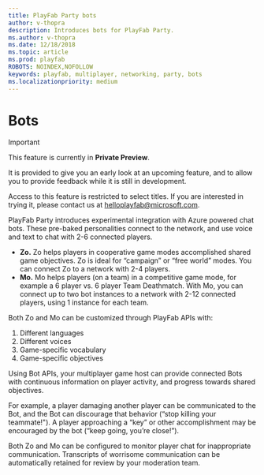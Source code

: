 ```yaml
---
title: PlayFab Party bots
author: v-thopra
description: Introduces bots for PlayFab Party.
ms.author: v-thopra
ms.date: 12/18/2018
ms.topic: article
ms.prod: playfab
ROBOTS: NOINDEX,NOFOLLOW
keywords: playfab, multiplayer, networking, party, bots
ms.localizationpriority: medium
---
```


# Bots

> [!IMPORTANT]
> This feature is currently in **Private Preview**.  
>
> It is provided to give you an early look at an upcoming feature, and to allow you to provide feedback while it is still in development.  
>
> Access to this feature is restricted to select titles. If you are interested in trying it, please contact us at [helloplayfab@microsoft.com](mailto:helloplayfab@microsoft.com).

PlayFab Party introduces experimental integration with Azure powered chat bots. These pre-baked personalities connect to the network, and use voice and text to chat with 2-6 connected players.

- **Zo.** Zo helps players in cooperative game modes accomplished shared game objectives. Zo is ideal for “campaign” or “free world” modes. You can connect Zo to a network with 2-4 players.
- **Mo.** Mo helps players (on a team) in a competitive game mode, for example a 6 player vs. 6 player Team Deathmatch. With Mo, you can connect up to two bot instances to a network with 2-12 connected players, using 1 instance for each team.

Both Zo and Mo can be customized through PlayFab APIs with:

1. Different languages
2. Different voices
3. Game-specific vocabulary
4. Game-specific objectives

Using Bot APIs, your multiplayer game host can provide connected Bots with continuous information on player activity, and progress towards shared objectives.

For example, a player damaging another player can be communicated to the Bot, and the Bot can discourage that behavior (“stop killing your teammate!"). A player approaching a “key” or other accomplishment may be encouraged by the bot (“keep going, you’re close!”).

Both Zo and Mo can be configured to monitor player chat for inappropriate communication. Transcripts of worrisome communication can be automatically retained for review by your moderation team.
